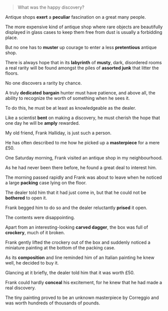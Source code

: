 > What was the happy discovery?



Antique shops **exert** a **peculiar** fascination on a great many people. 

The more expensive kind of antique shop where rare objects are beautifully displayed in glass cases to keep them free from dust is usually a forbidding place. 

But no one has to **muster** up courage to enter a less **pretentious** antique shop. 

There is always hope that in its **labyrinth** of **musty**, dark, disordered rooms a real rarity will be found amongst the piles of **assorted junk** that litter the floors.



No one discovers a rarity by chance. 

A truly **dedicated** **bargain** hunter must have patience, and above all, the ability to recognize the worth of something when he sees it. 

To do this, he must be at least as knowledgeable as the dealer. 

Like a scientist **bent** on making a discovery, he must cherish the hope that one day he will be **amply** rewarded.



My old friend, Frank Halliday, is just such a person. 

He has often described to me how he picked up a **masterpiece** for a mere £50. 

One Saturday morning, Frank visited an antique shop in my neighbourhood. 

As he had never been there before, he found a great deal to interest him. 

The morning passed rapidly and Frank was about to leave when he noticed a large **packing** case lying on the floor. 

The dealer told him that it had just come in, but that he could not be **bothered** to open it. 

Frank begged him to do so and the dealer reluctantly **prised** it open. 

The contents were disappointing. 

Apart from an interesting-looking **carved dagger**, the box was full of **crockery**, much of it broken. 

Frank gently lifted the crockery out of the box and suddenly noticed a miniature painting at the bottom of the packing case. 

As its **composition** and line reminded him of an Italian painting he knew well, he decided to buy it. 

Glancing at it briefly, the dealer told him that it was worth £50. 

Frank could hardly **conceal** his excitement, for he knew that he had made a real discovery. 

The tiny painting proved to be an unknown masterpiece by Correggio and was worth hundreds of thousands of pounds.